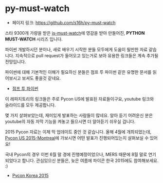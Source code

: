 # py-must-watch

 - 페이지 링크: https://github.com/s16h/py-must-watch

 스타 9300개 가량을 받은 [js-must-watch](https://github.com/bolshchikov/js-must-watch)에 영감을 받아 만들어진,
**PYTHON MUST-WATCH** 시리즈 입니다.

파이썬 개발하시던 분이나, 새로 배우기 시작한 분들 모두에게 도움이 될만한 자료 같습니다. 지속적으로 pull request가 들어오고 있는거로 보아 유용한 링크들은 계속 추가될 전망입니다.

파이썬에 대해 기본적인 이해가 필요하신 분들은 점프 투 파이썬 같은 유명한 문서를 읽어보시고 보셔도 좋을것 같네요.
 * [점프 투 파이썬](https://wikidocs.net/book/1)

이 레파지토리의 링크들은 주로 Pycon US에 발표된 자료들이구요, youtube 링크와 슬라이드를 모두 제공합니다.

몇 가지 살펴보았는데, 재미있게 발표하는 사람들이 많네요. 알아 듣기 어려운신 분은 youtube의 자동 자막 기능을 켜놓고 들으시면 더 알아듣기 쉬우실 겁니다.

2015 Pycon 자료는 이제 막 업데이트 중인 것 같습니다. 올해 4월에 개최되었는데, [Pycon US 2015-Montreal](https://us.pycon.org/2015/)에 가보시면 어떤 발표가 진행되어있는지 살펴보실 수 있어요!

국내 Pycon의 경우 이번 6월 말 경에 진행예정이었으나, MERS 때문에 8월 말로 연기되었다고 합니다.
관심있으신 분들은, 늦은 여름에 파이콘 한국 2015에도 참여해보세요. :)
* [Pycon Korea 2015](http://www.pycon.kr/2015/)